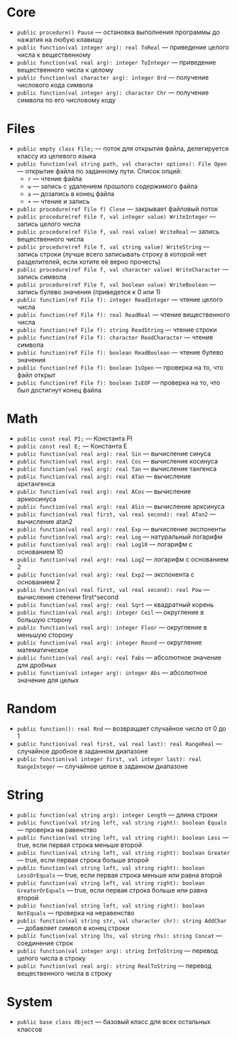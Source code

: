 # Core
* ```public procedure() Pause``` — остановка выполнения программы до нажатия на любую клавишу
* ```public function(val integer arg): real ToReal``` — приведение целого числа к вещественному
* ```public function(val real arg): integer ToInteger``` — приведение вещественного числа к целому
* ```public function(val character arg): integer Ord``` — получение числового кода символа
* ```public function(val integer arg): character Chr``` — получение символа по его числовому коду
# Files
* ```public empty class File;``` — поток для открытия файла, делегируется классу из целевого языка
* ```public function(val string path, val character options): File Open``` — открытие файла по заданному пути. Список опций:
  * ```r``` — чтение файла
  * ```w``` — запись с удалением прошлого содержимого файла
  * ```a``` — дозапись в конец файла
  * ```+``` — чтение и запись
* ```public procedure(ref File f) Close``` — закрывает файловый поток
* ```public procedure(ref File f, val integer value) WriteInteger``` — запись целого числа
* ```public procedure(ref File f, val real value) WriteReal``` — запись вещественного числа
* ```public procedure(ref File f, val string value) WriteString``` — запись строки (лучше всего записывать строку в которой нет разделителей, если хотите её верно прочесть)
* ```public procedure(ref File f, val character value) WriteCharacter``` — запись символа
* ```public procedure(ref File f, val boolean value) WriteBoolean``` — запись булево значения (приведется к 0 или 1)
* ```public function(ref File f): integer ReadInteger``` — чтение целого числа
* ```public function(ref File f): real ReadReal``` — чтение вещественного числа
* ```public function(ref File f): string ReadString``` — чтение строки
* ```public function(ref File f): character ReadCharacter``` — чтение символа
* ```public function(ref File f): boolean ReadBoolean``` — чтение булево значения
* ```public function(ref File f): boolean IsOpen``` — проверка на то, что файл открыт
* ```public function(ref File f): boolean IsEOF``` — проверка на то, что был достигнут конец файла
# Math
* ```public const real PI;``` — Константа PI
* ```public const real E;``` — Константа E
* ```public function(val real arg): real Sin``` — вычисление синуса
* ```public function(val real arg): real Cos``` — вычисление косинуса
* ```public function(val real arg): real Tan``` — вычисление тангенса
* ```public function(val real arg): real ATan``` — вычисление арктангенса
* ```public function(val real arg): real ACos``` — вычисление арккосинуса
* ```public function(val real arg): real ASin``` — вычисление арксинуса
* ```public function(val real first, val real second): real ATan2``` — вычисление atan2 
* ```public function(val real arg): real Exp``` — вычисление экспоненты
* ```public function(val real arg): real Log``` — натуральный логарифм
* ```public function(val real arg): real Log10``` — логарифм с основанием 10
* ```public function(val real arg): real Log2``` — логарифм с основанием 2
* ```public function(val real arg): real Exp2``` — экспонента с основанием 2
* ```public function(val real first, val real second): real Pow``` — вычисление степени first^second
* ```public function(val real arg): real Sqrt``` — квадратный корень
* ```public function(val real arg): integer Ceil``` — округление в большую сторону
* ```public function(val real arg): integer Floor``` — округление в меньшую сторону
* ```public function(val real arg): integer Round``` — округление математическое
* ```public function(val real arg): real Fabs``` — абсолютное значение для дробных
* ```public function(val integer arg): integer Abs``` — абсолютное значение для целых
# Random
* ```public function(): real Rnd``` — возвращает случайное число от 0 до 1
* ```public function(val real first, val real last): real RangeReal``` — случайное дробное в заданном диапазоне
* ```public function(val integer first, val integer last): real RangeInteger``` — случайное целое в заданном диапазоне
# String
* ```public function(val string arg): integer Length``` — длина строки
* ```public function(val string left, val string right): boolean Equals``` — проверка на равенство
* ```public function(val string left, val string right): boolean Less``` — true, если первая строка меньше второй
* ```public function(val string left, val string right): boolean Greater``` — true, если первая строка больше второй
* ```public function(val string left, val string right): boolean LessOrEquals``` — true, если первая строка меньше или равна второй
* ```public function(val string left, val string right): boolean GreaterOrEquals``` — true, если первая строка больше или равна второй
* ```public function(val string left, val string right): boolean NotEquals``` — проверка на неравенство
* ```public function(val string str, val character chr): string AddChar``` — добавляет символ в конец строки
* ```public function(val string lhs, val string rhs): string Concat``` — соединение строк
* ```public function(val integer arg): string IntToString``` — перевод целого числа в строку
* ```public function(val real arg): string RealToString``` — перевод вещественного числа в строку
# System
* ```public base class Object``` — базовый класс для всех остальных классов